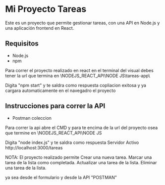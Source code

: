# Mi Proyecto Tareas
Este es un proyecto que permite gestionar tareas, con una API en Node.js y una aplicación frontend en React.

## Requisitos

- Node.js
- npm

Para correr el proyecto realizado en react en el terminal del visual debes tener la url que termina en 
\NODEJS_REACT_API\NODE JS\tareas-app\

Digita "npm start"
y te saldra como respuesta 
copliacion exitosa y ya cargara automaticamente en el navegadro el proyecto


## Instrucciones para correr la API
- Postman coleccion

Para correr la api abre el CMD y para te encima de la url del proyecto osea que termine en 
\NODEJS_REACT_API\NODE JS

Digita "node index.js"
y te saldra como respuesta 
Servidor Activo http://localhost:3000/tareas

NOTA: El proyecto realizado permite 
Crear una nueva tarea.
Marcar una tarea de la lista como completada.
Actualizar una tarea de la lista.
Eliminar una tarea de la lista.

ya sea desde el formulario y desde la API "POSTMAN"